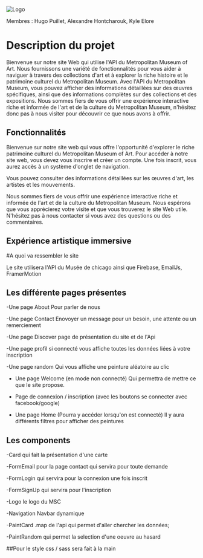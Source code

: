 ![Logo](https://zupimages.net/up/23/07/iane.png)


Membres : Hugo Puillet, Alexandre Hontcharouk, Kyle Elore

# Description du projet

Bienvenue sur notre site Web qui utilise l'API du Metropolitan Museum of Art. Nous fournissons une variété de fonctionnalités pour vous aider à naviguer à travers des collections d'art et à explorer la riche histoire et le patrimoine culturel du Metropolitan Museum. Avec l'API du Metropolitan Museum, vous pouvez afficher des informations détaillées sur des œuvres spécifiques, ainsi que des informations complètes sur des collections et des expositions. Nous sommes fiers de vous offrir une expérience interactive riche et informée de l'art et de la culture du Metropolitan Museum, n'hésitez donc pas à nous visiter pour découvrir ce que nous avons à offrir.

## Fonctionnalités

Bienvenue sur notre site web qui vous offre l'opportunité d'explorer le riche patrimoine culturel du Metropolitan Museum of Art. Pour accéder à notre site web, vous devez vous inscrire et créer un compte. Une fois inscrit, vous aurez accès à un système d'onglet de navigation.

Vous pouvez consulter des informations détaillées sur les œuvres d'art, les artistes et les mouvements.

Nous sommes fiers de vous offrir une expérience interactive riche et informée de l'art et de la culture du Metropolitan Museum. Nous espérons que vous apprécierez votre visite et que vous trouverez le site Web utile. N'hésitez pas à nous contacter si vous avez des questions ou des commentaires.

## Expérience artistique immersive 

#A quoi va ressembler le site

Le site utilisera l'API du Musée de chicago ainsi que Firebase, EmailJs, FramerMotion


## Les différente pages présentes

-Une page About
Pour parler de nous

-Une page Contact
Enovoyer un message pour un besoin, une attente ou un remerciement

-Une page Discover
page de présentation du site et de l'Api

-Une page profil
si connecté vous affiche toutes les données liées à votre inscription

-Une page random
Qui vous affiche une peinture aléatoire au clic

- Une page Welcome (en mode non connecté)
Qui permettra de mettre ce que le site propose.

- Page de connexion / inscription  (avec les boutons se connecter avec facebook/google)

- Une page Home (Pourra y accéder lorsqu'on est connecté)
Il y aura différents filtres pour afficher des peintures



## Les components

-Card
qui fait la présentation d'une carte

-FormEmail
pour la page contact qui servira pour toute demande

-FormLogin
qui servira pour la connexion une fois inscrit

-FormSignUp
qui servira pour l'inscription

-Logo
le logo du MSC

-Navigation
Navbar dynamique

-PaintCard
.map de l'api qui permet d'aller chercher les données;

-PaintRandom
qui permet la selection d'une oeuvre au hasard





##Pour le style css / sass sera fait à la main
